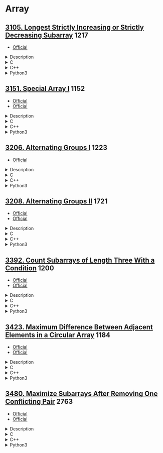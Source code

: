 # Array

## [3105. Longest Strictly Increasing or Strictly Decreasing Subarray](https://leetcode.com/problems/longest-strictly-increasing-or-strictly-decreasing-subarray/)  1217

- [Official](https://leetcode.com/problems/longest-strictly-increasing-or-strictly-decreasing-subarray/editorial/)

<details><summary>Description</summary>

```text
You are given an array of integers nums.
Return the length of the longest subarray of nums which is either strictly increasing or strictly decreasing.

Example 1:
Input: nums = [1,4,3,3,2]
Output: 2
Explanation:
The strictly increasing subarrays of nums are [1], [2], [3], [3], [4], and [1,4].
The strictly decreasing subarrays of nums are [1], [2], [3], [3], [4], [3,2], and [4,3].
Hence, we return 2.

Example 2:
Input: nums = [3,3,3,3]
Output: 1
Explanation:
The strictly increasing subarrays of nums are [3], [3], [3], and [3].
The strictly decreasing subarrays of nums are [3], [3], [3], and [3].
Hence, we return 1.

Example 3:
Input: nums = [3,2,1]
Output: 3
Explanation:
The strictly increasing subarrays of nums are [3], [2], and [1].
The strictly decreasing subarrays of nums are [3], [2], [1], [3,2], [2,1], and [3,2,1].
Hence, we return 3.

Constraints:
1 <= nums.length <= 50
1 <= nums[i] <= 50
```

</details>

<details><summary>C</summary>

```c
int longestMonotonicSubarray(int* nums, int numsSize) {
    int retVal = 1;

    int increasing = 1;
    int decreasing = 1;
    for (int i = 1; i < numsSize; ++i) {
        if (nums[i - 1] < nums[i]) {
            increasing += 1;
            decreasing = 1;
        } else if (nums[i - 1] > nums[i]) {
            decreasing += 1;
            increasing = 1;
        } else {
            increasing = 1;
            decreasing = 1;
        }
        retVal = fmax(retVal, fmax(increasing, decreasing));
    }

    return retVal;
}
```

</details>

<details><summary>C++</summary>

```c++
class Solution {
   public:
    int longestMonotonicSubarray(vector<int>& nums) {
        int retVal = 1;

        int numsSize = nums.size();

        int increasing = 1;
        int decreasing = 1;
        for (int i = 1; i < numsSize; ++i) {
            if (nums[i - 1] < nums[i]) {
                increasing += 1;
                decreasing = 1;
            } else if (nums[i - 1] > nums[i]) {
                decreasing += 1;
                increasing = 1;
            } else {
                increasing = 1;
                decreasing = 1;
            }
            retVal = max(retVal, max(increasing, decreasing));
        }

        return retVal;
    }
};
```

</details>

<details><summary>Python3</summary>

```python
class Solution:
    def longestMonotonicSubarray(self, nums: List[int]) -> int:
        retVal = 1

        numsSize = len(nums)

        increasing = 1
        decreasing = 1
        for i in range(1, numsSize):
            if (nums[i-1] < nums[i]):
                increasing += 1
                decreasing = 1
            elif (nums[i-1] > nums[i]):
                decreasing += 1
                increasing = 1
            else:
                increasing = 1
                decreasing = 1
            retVal = max(retVal, max(increasing, decreasing))

        return retVal
```

</details>

## [3151. Special Array I](https://leetcode.com/problems/special-array-i/)  1152

- [Official](https://leetcode.com/problems/special-array-i/editorial/)
- [Official](https://leetcode.cn/problems/special-array-i/solutions/2872838/te-shu-shu-zu-i-by-leetcode-solution-kpjn/)

<details><summary>Description</summary>

```text
An array is considered special if every pair of its adjacent elements contains two numbers with different parity.

You are given an array of integers nums. Return true if nums is a special array, otherwise, return false.

Example 1:
Input: nums = [1]
Output: true
Explanation:
There is only one element. So the answer is true.

Example 2:
Input: nums = [2,1,4]
Output: true
Explanation:
There is only two pairs: (2,1) and (1,4), and both of them contain numbers with different parity. So the answer is true.

Example 3:
Input: nums = [4,3,1,6]
Output: false
Explanation:
nums[1] and nums[2] are both odd. So the answer is false.

Constraints:
1 <= nums.length <= 100
1 <= nums[i] <= 100
```

<details><summary>Hint</summary>

```text
1. Try to check the parity of each element and its previous element.
```

</details>

</details>

<details><summary>C</summary>

```c
bool isArraySpecial(int* nums, int numsSize) {
    bool retVal = true;

    for (int i = 1; i < numsSize; ++i) {
        if (nums[i - 1] % 2 == nums[i] % 2) {
            retVal = false;
            break;
        }
    }

    return retVal;
}
```

</details>

<details><summary>C++</summary>

```c++
class Solution {
   public:
    bool isArraySpecial(vector<int>& nums) {
        bool retVal = true;

        int numsSize = nums.size();
        for (int i = 1; i < numsSize; ++i) {
            if (nums[i - 1] % 2 == nums[i] % 2) {
                retVal = false;
                break;
            }
        }

        return retVal;
    }
};
```

</details>

<details><summary>Python3</summary>

```python
class Solution:
    def isArraySpecial(self, nums: List[int]) -> bool:
        retVal = True

        numsSize = len(nums)
        for i in range(1, numsSize):
            if nums[i-1] % 2 == nums[i] % 2:
                retVal = False
                break

        return retVal
```

</details>

## [3206. Alternating Groups I](https://leetcode.com/problems/alternating-groups-i/)  1223

- [Official](https://leetcode.cn/problems/alternating-groups-i/)

<details><summary>Description</summary>

```text
There is a circle of red and blue tiles. You are given an array of integers colors.
The color of tile i is represented by colors[i]:
- colors[i] == 0 means that tile i is red.
- colors[i] == 1 means that tile i is blue.

Every 3 contiguous tiles in the circle with alternating colors
(the middle tile has a different color from its left and right tiles) is called an alternating group.

Return the number of alternating groups.

Note that since colors represents a circle, the first and the last tiles are considered to be next to each other.

Example 1:
Input: colors = [1,1,1]
Output: 0

Example 2:
Input: colors = [0,1,0,0,1]
Output: 3

Constraints:
3 <= colors.length <= 100
0 <= colors[i] <= 1
```

<details><summary>Hint</summary>

```text
1. For each tile, check that the previous and the next tile have different colors from that tile or not.
```

</details>

</details>

<details><summary>C</summary>

```c
int numberOfAlternatingGroups(int* colors, int colorsSize) {
    int retVal = 0;

    for (int i = 0; i < colorsSize; ++i) {
        if (colors[i] == colors[(i - 1 + colorsSize) % colorsSize]) {
            continue;
        } else if (colors[i] == colors[(i + 1) % colorsSize]) {
            continue;
        }
        retVal++;
    }

    return retVal;
}
```

</details>

<details><summary>C++</summary>

```c++
class Solution {
   public:
    int numberOfAlternatingGroups(vector<int>& colors) {
        int retVal = 0;

        int colorsSize = colors.size();
        for (int i = 0; i < colorsSize; ++i) {
            if (colors[i] == colors[(i - 1 + colorsSize) % colorsSize]) {
                continue;
            } else if (colors[i] == colors[(i + 1) % colorsSize]) {
                continue;
            }
            retVal++;
        }

        return retVal;
    }
};
```

</details>

<details><summary>Python3</summary>

```python
class Solution:
    def numberOfAlternatingGroups(self, colors: List[int]) -> int:
        retVal = 0

        colorsSize = len(colors)
        for i in range(colorsSize):
            if colors[i] == colors[(i-1+colorsSize) % colorsSize]:
                continue
            elif colors[i] == colors[(i+1) % colorsSize]:
                continue
            retVal += 1

        return retVal
```

</details>

## [3208. Alternating Groups II](https://leetcode.com/problems/alternating-groups-ii/)  1721

- [Official](https://leetcode.com/problems/alternating-groups-ii/editorial/)
- [Official](https://leetcode.cn/problems/alternating-groups-ii/solutions/2986846/jiao-ti-zu-ii-by-leetcode-solution-7912/)

<details><summary>Description</summary>

```text
There is a circle of red and blue tiles. You are given an array of integers colors and an integer k.
The color of tile i is represented by colors[i]:
- colors[i] == 0 means that tile i is red.
- colors[i] == 1 means that tile i is blue.

An alternating group is every k contiguous tiles in the circle with alternating colors
(each tile in the group except the first and last one has a different color from its left and right tiles).

Return the number of alternating groups.

Note that since colors represents a circle, the first and the last tiles are considered to be next to each other.

Example 1:
Input: colors = [0,1,0,1,0], k = 3
Output: 3

Example 2:
Input: colors = [0,1,0,0,1,0,1], k = 6
Output: 2

Example 3:
Input: colors = [1,1,0,1], k = 4
Output: 0

Constraints:
3 <= colors.length <= 10^5
0 <= colors[i] <= 1
3 <= k <= colors.length
```

<details><summary>Hint</summary>

```text
1. Try to find a tile that has the same color as its next tile (if it exists).
2. Then try to find maximal alternating groups by starting a single for loop from that tile.
```

</details>

</details>

<details><summary>C</summary>

```c
int numberOfAlternatingGroups(int* colors, int colorsSize, int k) {
    int retVal = 0;

    int index;
    int alternatingElementsCount = 1;
    int lastColor = colors[0];
    for (int i = 1; i < colorsSize + k - 1; i++) {
        index = i % colorsSize;

        // Check if current color is the same as last color
        if (colors[index] == lastColor) {
            // Pattern breaks, reset sequence length
            alternatingElementsCount = 1;
            lastColor = colors[index];
            continue;
        }

        // Extend alternating sequence
        alternatingElementsCount += 1;

        // If sequence length reaches at least k, count it
        if (alternatingElementsCount >= k) {
            retVal++;
        }

        lastColor = colors[index];
    }

    return retVal;
}
```

</details>

<details><summary>C++</summary>

```c++
class Solution {
   public:
    int numberOfAlternatingGroups(vector<int>& colors, int k) {
        int retVal = 0;

        int colorsSize = colors.size();
        int alternatingElementsCount = 1;
        int lastColor = colors[0];
        for (int i = 1; i < colorsSize + k - 1; i++) {
            int index = i % colorsSize;

            // Check if current color is the same as last color
            if (colors[index] == lastColor) {
                // Pattern breaks, reset sequence length
                alternatingElementsCount = 1;
                lastColor = colors[index];
                continue;
            }

            // Extend alternating sequence
            alternatingElementsCount += 1;

            // If sequence length reaches at least k, count it
            if (alternatingElementsCount >= k) {
                retVal++;
            }

            lastColor = colors[index];
        }

        return retVal;
    }
};
```

</details>

<details><summary>Python3</summary>

```python
class Solution:
    def numberOfAlternatingGroups(self, colors: List[int], k: int) -> int:
        retVal = 0

        colorsSize = len(colors)
        alternatingElementsCount = 1
        lastColor = colors[0]
        for i in range(1, colorsSize + k - 1):
            index = i % colorsSize

            # Check if current color is the same as the last color
            if colors[index] == lastColor:
                # Pattern breaks, reset sequence length
                alternatingElementsCount = 1
                lastColor = colors[index]
                continue

            # Extend sequence
            alternatingElementsCount += 1

            # If sequence length reaches at least k, count it
            if alternatingElementsCount >= k:
                retVal += 1

            lastColor = colors[index]

        return retVal
```

</details>

## [3392. Count Subarrays of Length Three With a Condition](https://leetcode.com/problems/count-subarrays-of-length-three-with-a-condition/)  1200

- [Official](https://leetcode.com/problems/count-subarrays-of-length-three-with-a-condition/editorial/)
- [Official](https://leetcode.cn/problems/count-subarrays-of-length-three-with-a-condition/solutions/3651614/tong-ji-fu-he-tiao-jian-chang-du-wei-3-d-t7rt/)

<details><summary>Description</summary>

```text
Given an integer array nums, return the number of subarrays of length 3
such that the sum of the first and third numbers equals exactly half of the second number.

Example 1:
Input: nums = [1,2,1,4,1]
Output: 1
Explanation:
Only the subarray [1,4,1] contains exactly 3 elements
where the sum of the first and third numbers equals half the middle number.

Example 2:
Input: nums = [1,1,1]
Output: 0
Explanation:
[1,1,1] is the only subarray of length 3. However, its first and third numbers do not add to half the middle number.

Constraints:
3 <= nums.length <= 100
-100 <= nums[i] <= 100
```

<details><summary>Hint</summary>

```text
1. The constraints are small. Consider checking every subarray.
```

</details>

</details>

<details><summary>C</summary>

```c
int countSubarrays(int* nums, int numsSize) {
    int retVal = 0;

    for (int i = 0; i < numsSize - 2; ++i) {
        if (2 * (nums[i] + nums[i + 2]) == nums[i + 1]) {
            retVal++;
        }
    }

    return retVal;
}
```

</details>

<details><summary>C++</summary>

```c++
class Solution {
   public:
    int countSubarrays(vector<int>& nums) {
        int retVal = 0;

        int numsSize = nums.size();
        for (int i = 0; i < numsSize - 2; ++i) {
            if (2 * (nums[i] + nums[i + 2]) == nums[i + 1]) {
                retVal++;
            }
        }

        return retVal;
    }
};
```

</details>

<details><summary>Python3</summary>

```python
class Solution:
    def countSubarrays(self, nums: List[int]) -> int:
        retVal = 0

        numsSize = len(nums)
        for i in range(numsSize-2):
            if 2 * (nums[i] + nums[i+2]) == nums[i+1]:
                retVal += 1

        return retVal
```

</details>

## [3423. Maximum Difference Between Adjacent Elements in a Circular Array](https://leetcode.com/problems/maximum-difference-between-adjacent-elements-in-a-circular-array/)  1184

- [Official](https://leetcode.com/problems/maximum-difference-between-adjacent-elements-in-a-circular-array/editorial/)
- [Official](https://leetcode.cn/problems/maximum-difference-between-adjacent-elements-in-a-circular-array/solutions/3692736/xun-huan-shu-zu-zhong-xiang-lin-yuan-su-q5nq3/)

<details><summary>Description</summary>

```text
Given a circular array nums, find the maximum absolute difference between adjacent elements.

Note: In a circular array, the first and last elements are adjacent.

Example 1:
Input: nums = [1,2,4]
Output: 3
Explanation:
Because nums is circular, nums[0] and nums[2] are adjacent. They have the maximum absolute difference of |4 - 1| = 3.

Example 2:
Input: nums = [-5,-10,-5]
Output: 5
Explanation:
The adjacent elements nums[0] and nums[1] have the maximum absolute difference of |-5 - (-10)| = 5.

Constraints:
2 <= nums.length <= 100
-100 <= nums[i] <= 100
```

<details><summary>Hint</summary>

```text
1. Traverse from the second element to the last element and check the difference of every adjacent pair.
2. The edge case is to check the difference between the first and last elements.
```

</details>

</details>

<details><summary>C</summary>

```c
int maxAdjacentDistance(int* nums, int numsSize) {
    int retVal = 0;

    retVal = fmax(retVal, abs(nums[0] - nums[numsSize - 1]));
    for (int i = 1; i < numsSize; ++i) {
        retVal = fmax(retVal, abs(nums[i] - nums[i - 1]));
    }

    return retVal;
}
```

</details>

<details><summary>C++</summary>

```c++
class Solution {
   public:
    int maxAdjacentDistance(vector<int>& nums) {
        int retVal = 0;

        int numsSize = nums.size();
        retVal = max(retVal, abs(nums[0] - nums[numsSize - 1]));
        for (int i = 1; i < numsSize; ++i) {
            retVal = max(retVal, abs(nums[i] - nums[i - 1]));
        }

        return retVal;
    }
};
```

</details>

<details><summary>Python3</summary>

```python
class Solution:
    def maxAdjacentDistance(self, nums: List[int]) -> int:
        retVal = 0

        numsSize = len(nums)
        retVal = max(retVal, abs(nums[0] - nums[numsSize-1]))
        for i in range(1, numsSize):
            retVal = max(retVal, abs(nums[i] - nums[i-1]))

        return retVal
```

</details>

## [3480. Maximize Subarrays After Removing One Conflicting Pair](https://leetcode.com/problems/maximize-subarrays-after-removing-one-conflicting-pair/)  2763

- [Official](https://leetcode.com/problems/maximize-subarrays-after-removing-one-conflicting-pair/editorial/)
- [Official](https://leetcode.cn/problems/maximize-subarrays-after-removing-one-conflicting-pair/solutions/3730080/shan-chu-yi-ge-chong-tu-dui-hou-zui-da-z-lquv/)

<details><summary>Description</summary>

```text
You are given an integer n which represents an array nums containing the numbers from 1 to n in order.
Additionally, you are given a 2D array conflictingPairs,
where conflictingPairs[i] = [a, b] indicates that a and b form a conflicting pair.

Remove exactly one element from conflictingPairs.
Afterward, count the number of non-empty subarrays of nums
which do not contain both a and b for any remaining conflicting pair [a, b].

Return the maximum number of subarrays possible after removing exactly one conflicting pair.

Example 1:
Input: n = 4, conflictingPairs = [[2,3],[1,4]]
Output: 9
Explanation:
Remove [2, 3] from conflictingPairs. Now, conflictingPairs = [[1, 4]].
There are 9 subarrays in nums where [1, 4] do not appear together.
They are [1], [2], [3], [4], [1, 2], [2, 3], [3, 4], [1, 2, 3] and [2, 3, 4].
The maximum number of subarrays we can achieve after removing one element from conflictingPairs is 9.

Example 2:
Input: n = 5, conflictingPairs = [[1,2],[2,5],[3,5]]
Output: 12
Explanation:
Remove [1, 2] from conflictingPairs. Now, conflictingPairs = [[2, 5], [3, 5]].
There are 12 subarrays in nums where [2, 5] and [3, 5] do not appear together.
The maximum number of subarrays we can achieve after removing one element from conflictingPairs is 12.

Constraints:
2 <= n <= 10^5
1 <= conflictingPairs.length <= 2 * n
conflictingPairs[i].length == 2
1 <= conflictingPairs[i][j] <= n
conflictingPairs[i][0] != conflictingPairs[i][1]
```

<details><summary>Hint</summary>

```text
1. Let f[i] (where i = 1, 2, 3, ..., n) be the end index of the longest valid subarray (without any conflicting pair)
   starting at index i.
2. The answer is: sigma(f[i] - i + 1) for i in [1..n], which simplifies to: sigma(f[i]) - n * (n + 1) / 2 + n.
3. Focus on maintaining f[i].
4. If we have a conflicting pair (x, y) with x < y:
   1. Sort the conflicting pairs by y values in non-increasing order.
   2. Update each prefix of the f array accordingly.
5. Use a segment tree or another suitable data structure to maintain the range update and sum query efficiently.
```

</details>

</details>

<details><summary>C</summary>

```c
long long maxSubarrays(int n, int **conflictingPairs, int conflictingPairsSize, int *conflictingPairsColSize) {
    long long retVal = 0;

    int *bMin1 = (int *)malloc((n + 1) * sizeof(int));
    if (bMin1 == NULL) {
        perror("malloc");
        return retVal;
    }
    int *bMin2 = (int *)malloc((n + 1) * sizeof(int));
    if (bMin2 == NULL) {
        perror("malloc");
        free(bMin1);
        return retVal;
    }
    for (int i = 0; i <= n; i++) {
        bMin1[i] = INT_MAX;
        bMin2[i] = INT_MAX;
    }
    int a, b;
    for (int i = 0; i < conflictingPairsSize; i++) {
        a = fmin(conflictingPairs[i][0], conflictingPairs[i][1]);
        b = fmax(conflictingPairs[i][0], conflictingPairs[i][1]);
        if (bMin1[a] > b) {
            bMin2[a] = bMin1[a];
            bMin1[a] = b;
        } else if (bMin2[a] > b) {
            bMin2[a] = b;
        }
    }

    long long *delCount = (long long *)calloc(n + 1, sizeof(long long));
    if (delCount == NULL) {
        perror("malloc");
        free(bMin1);
        free(bMin2);
        return retVal;
    }
    int ib1 = n;
    int b2 = INT_MAX;
    for (int i = n; i >= 1; i--) {
        if (bMin1[ib1] > bMin1[i]) {
            b2 = fmin(b2, bMin1[ib1]);
            ib1 = i;
        } else {
            b2 = fmin(b2, bMin1[i]);
        }
        retVal += (fmin(bMin1[ib1], n + 1) - i);
        delCount[ib1] += (fmin(fmin(b2, bMin2[ib1]), n + 1) - fmin(bMin1[ib1], n + 1));
    }
    long long max = 0;
    for (int i = 0; i <= n; i++) {
        if (delCount[i] > max) {
            max = delCount[i];
        }
    }
    retVal += max;

    //
    free(bMin1);
    free(bMin2);
    free(delCount);

    return retVal;
}
```

</details>

<details><summary>C++</summary>

```c++
class Solution {
   public:
    long long maxSubarrays(int n, vector<vector<int>>& conflictingPairs) {
        long long retVal = 0;

        vector<int> bMin1(n + 1, numeric_limits<int>::max());
        vector<int> bMin2(n + 1, numeric_limits<int>::max());
        for (const auto& pair : conflictingPairs) {
            int a = min(pair[0], pair[1]);
            int b = max(pair[0], pair[1]);
            if (bMin1[a] > b) {
                bMin2[a] = bMin1[a];
                bMin1[a] = b;
            } else if (bMin2[a] > b) {
                bMin2[a] = b;
            }
        }

        int ib1 = n;
        int b2 = numeric_limits<int>::max();
        vector<long long> delCount(n + 1, 0);
        for (int i = n; i >= 1; i--) {
            if (bMin1[ib1] > bMin1[i]) {
                b2 = min(b2, bMin1[ib1]);
                ib1 = i;
            } else {
                b2 = min(b2, bMin1[i]);
            }
            retVal += (min(bMin1[ib1], n + 1) - i);
            delCount[ib1] += (min(min(b2, bMin2[ib1]), n + 1) - min(bMin1[ib1], n + 1));
        }
        retVal += *max_element(delCount.begin(), delCount.end());

        return retVal;
    }
};
```

</details>

<details><summary>Python3</summary>

```python
class Solution:
    def maxSubarrays(self, n: int, conflictingPairs: List[List[int]]) -> int:
        retVal = 0

        bMin1 = [2**31 - 1] * (n + 1)
        bMin2 = [2**31 - 1] * (n + 1)
        for pair in conflictingPairs:
            a = min(pair[0], pair[1])
            b = max(pair[0], pair[1])
            if bMin1[a] > b:
                bMin2[a] = bMin1[a]
                bMin1[a] = b
            elif bMin2[a] > b:
                bMin2[a] = b

        ib1 = n
        b2 = 0x3FFFFFFF
        delCount = [0] * (n + 1)
        for i in range(n, 0, -1):
            if bMin1[ib1] > bMin1[i]:
                b2 = min(b2, bMin1[ib1])
                ib1 = i
            else:
                b2 = min(b2, bMin1[i])
            retVal += min(bMin1[ib1], n + 1) - i
            delCount[ib1] += (min(min(b2, bMin2[ib1]), n + 1) - min(bMin1[ib1], n + 1))
        retVal += max(delCount)

        return retVal
```

</details>
